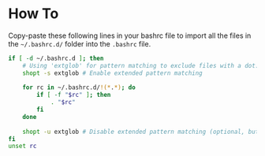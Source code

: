 # How To

Copy-paste these following lines in your bashrc file to import all the files 
in the `~/.bashrc.d/` folder into the `.bashrc` file.
 
```bash
if [ -d ~/.bashrc.d ]; then
    # Using 'extglob' for pattern matching to exclude files with a dot:
    shopt -s extglob # Enable extended pattern matching
    
    for rc in ~/.bashrc.d/!(*.*); do
        if [ -f "$rc" ]; then
            . "$rc"
        fi
    done
    
    shopt -u extglob # Disable extended pattern matching (optional, but good practice)
fi
unset rc
```

